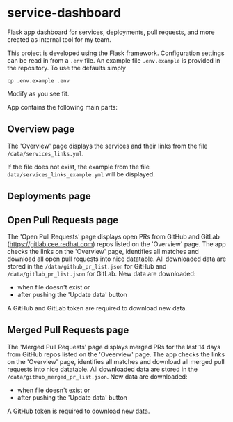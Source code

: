 # service-dashboard
Flask app dashboard for services, deployments, pull requests, and more created as internal tool for my team.

This project is developed using the Flask framework. Configuration settings can be read in from a `.env` file. An example file `.env.example` is provided in the repository. To use the defaults simply

`cp .env.example .env`

Modify as you see fit.


App contains the following main parts:
## Overview page
The 'Overview' page displays the services and their links from the file `/data/services_links.yml`.

If the file does not exist, the example from the file `data/services_links_example.yml` will be displayed.

## Deployments page


## Open Pull Requests page
The 'Open Pull Requests' page displays open PRs from GitHub and GitLab (https://gitlab.cee.redhat.com) repos listed on the 'Overview' page. 
The app checks the links on the 'Overview' page, identifies all matches and download all open pull requests into nice datatable.
All downloaded data are stored in the `/data/github_pr_list.json` for GitHub and `/data/gitlab_pr_list.json` for GitLab.
New data are downloaded:

* when file doesn't exist or
* after pushing the 'Update data' button

A GitHub and GitLab token are required to download new data.

## Merged Pull Requests page
The 'Merged Pull Requests' page displays merged PRs for the last 14 days from GitHub repos listed on the 'Oveerview' page.
The app checks the links on the 'Overview' page, identifies all matches and download all merged pull requests into nice datatable.
All downloaded data are stored in the `/data/github_merged_pr_list.json`.
New data are downloaded:

* when file doesn't exist or
* after pushing the 'Update data' button

A GitHub token is required to download new data.
